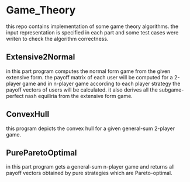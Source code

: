 # Game_Theory

this repo contains implementation of some game theory algorithms.
the input representation is specified in each part and some test cases were writen to check the algorithm correctness.

## Extensive2Normal
in this part program computes the normal form game from the given extensive form.  the payoff matrix of each user will be computed for a 2-player game  and in n-player game according to each player strategy the payoff vectors of users will be calculated. 
it also derives all the subgame-perfect nash equiliria from the extensive form game.

## ConvexHull
this program depicts the convex hull for a given general-sum 2-player game.

## PureParetoOptimal
in this part program gets a general-sum n-player game and returns all payoff vectors obtained by pure strategies which are Pareto-optimal.
